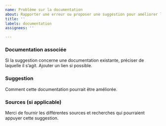 ```yaml
---
name: Problème sur la documentation
about: Rapporter une erreur ou proposer une suggestion pour améliorer la documentation du webfastoche.
title: ''
labels: documentation
assignees: ''

---
```


###  Documentation associée
Si la suggestion concerne une documentation existante, préciser de laquelle il s’agit. Ajouter un lien si possible.

###  Suggestion
Comment cette documentation pourrait être améliorée.

###  Sources (si applicable)
Merci de fournir les différentes sources et recherches qui pourraient appuyer cette suggestion.
